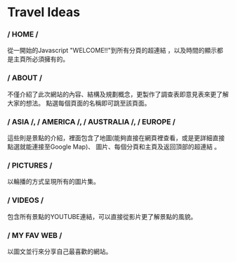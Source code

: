 # Travel Ideas
<h3>/ HOME /</h3>
  從一開始的Javascript "WELCOME!!"到所有分頁的超連結 ，以及時間的顯示都是主頁所必須擁有的。<br>
<h3>/ ABOUT /</h3>
  不僅介紹了此次網站的內容、結構及規劃概念，更製作了調查表即意見表來更了解大家的想法。 點選每個頁面的名稱即可跳至該頁面。<br>
<h3>/ ASIA /, / AMERICA /, / AUSTRALIA /, / EUROPE /</h3> 
  這些則是景點的介紹，裡面包含了地圖(能夠直接在網頁裡查看，或是更詳細直接點選就能連接至Google Map)、 圖片、每個分頁和主頁及返回頂部的超連結 。<br>
<h3>/ PICTURES /</h3> 以輪播的方式呈現所有的圖片集。<br>
<h3>/ VIDEOS /</h3> 包含所有景點的YOUTUBE連結，可以直接從影片更了解景點的風貌。<br>
<h3>/ MY FAV WEB /</h3> 以圖文並行來分享自己最喜歡的網站。
